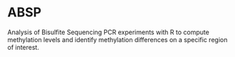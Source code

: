 # ABSP
Analysis of Bisulfite Sequencing PCR experiments with R to compute methylation levels and identify methylation differences on a specific region of interest.
